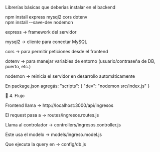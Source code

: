 Librerías básicas que deberías instalar en el backend

npm install express mysql2 cors dotenv  
npm install --save-dev nodemon

express → framework del servidor

mysql2 → cliente para conectar MySQL

cors → para permitir peticiones desde el frontend

dotenv → para manejar variables de entorno (usuario/contraseña de DB, puerto, etc.)

nodemon → reinicia el servidor en desarrollo automáticamente

En package.json agregás:
"scripts": {
"dev": "nodemon src/index.js"
}

🔹 4. Flujo

Frontend llama → http://localhost:3000/api/ingresos

El request pasa a → routes/ingresos.routes.js

Llama al controlador → controllers/ingresos.controller.js

Este usa el modelo → models/ingreso.model.js

Que ejecuta la query en → config/db.js
